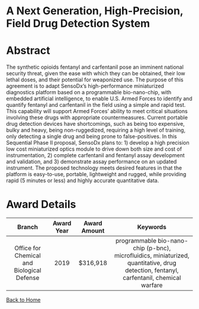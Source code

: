 
A Next Generation, High-Precision, Field Drug Detection System
==============================================================

# Abstract


The synthetic opioids fentanyl and carfentanil pose an imminent national security threat, given the ease with which they can be obtained, their low lethal doses, and their potential for weaponized use. The purpose of this agreement is to adapt SensoDx’s high-performance miniaturized diagnostics platform based on a programmable bio-nano-chip, with embedded artificial intelligence, to enable U.S. Armed Forces to identify and quantify fentanyl and carfentanil in the field using a simple and rapid test. This capability will support Armed Forces’ ability to meet critical situations involving these drugs with appropriate countermeasures. Current portable drug detection devices have shortcomings, such as being too expensive, bulky and heavy, being non-ruggedized, requiring a high level of training, only detecting a single drug and being prone to false-positives. In this Sequential Phase II proposal, SensoDx plans to: 1) develop a high precision low cost miniaturized optics module to drive down both size and cost of instrumentation, 2) complete carfentanil and fentanyl assay development and validation, and 3) demonstrate assay performance on an updated instrument. The proposed technology meets desired features in that the platform is easy-to-use, portable, lightweight and rugged, while providing rapid (5 minutes or less) and highly accurate quantitative data.  

# Award Details

|Branch|Award Year|Award Amount|Keywords|
| :---: | :---: | :---: | :---: |
|Office for Chemical and Biological Defense|2019|$316,918|programmable bio-nano-chip (p-bnc), microfluidics, miniaturized, quantitative, drug detection, fentanyl, carfentanil, chemical warfare|
  
  


[Back to Home](https://github.com/chrischow/dod_sbir_awards#1174)